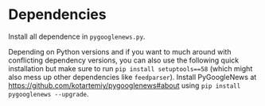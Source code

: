 # Dependencies
Install all dependence in `pygooglenews.py`. 

Depending on Python versions and if you want to much around with conflicting dependency versions, you can also use the following quick installation but make sure to run `pip install setuptools==58` (which might also mess up other dependencies like `feedparser`).
Install PyGoogleNews at https://github.com/kotartemiy/pygooglenews#about using `pip install pygooglenews --upgrade`.